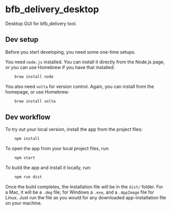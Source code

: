 # bfb_delivery_desktop
Desktop GUI for bfb_delivery tool.


## Dev setup

Before you start developing, you need some one-time setups.

You need ``node.js`` installed. You can install it directly from the Node.js page, or you can use Homebrew if you have that installed:

```bash
    brew install node
```

You also need ``volta`` for version control. Again, you can install from the homepage, or use Homebrew:

```bash
    brew install volta
```

## Dev workflow

To try out your local version, install the app from the project files:

```bash
    npm install
```

To open the app from your local project files, run:

```bash
    npm start
```

To build the app and install it locally, run:

```bash
    npm run dist
```

Once the build completes, the installation file will be in the ``dist/`` folder. For a Mac, it will be a ``.dmg`` file, for Windows a ``.exe``, and a ``.AppImage`` file for Linux. Just run the file as you would for any downloaded app-installation file on your machine.